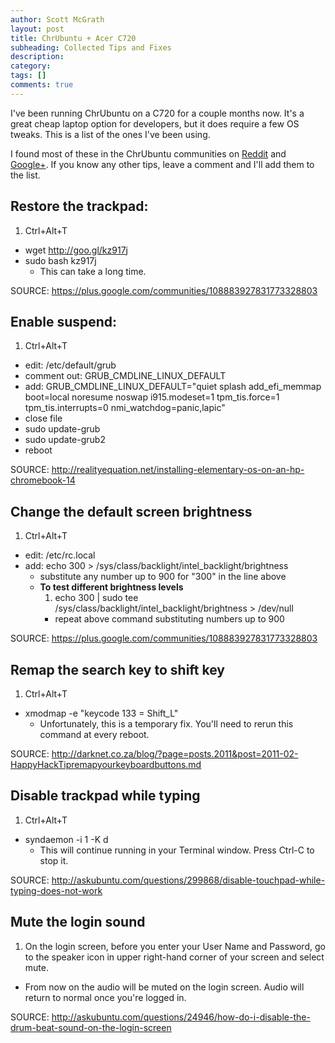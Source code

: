 ```yaml
---
author: Scott McGrath
layout: post
title: ChrUbuntu + Acer C720
subheading: Collected Tips and Fixes
description:
category:
tags: []
comments: true
---
```


I've been running ChrUbuntu on a C720 for a couple months now.
It's a great cheap laptop option for developers, but it does require a few
OS tweaks. This is a list of the ones I've been using.

I found most of these in the
ChrUbuntu communities on [Reddit] and [Google+].
If you know any other tips, leave a comment and I'll add them to the list.

[Reddit]: http://www.reddit.com/r/Chrubuntu
[Google+]: https://plus.google.com/communities/108883927831773328803

## Restore the trackpad:
1. Ctrl+Alt+T
* wget http://goo.gl/kz917j
* sudo bash kz917j
  * This can take a long time.

SOURCE: <https://plus.google.com/communities/108883927831773328803>

## Enable suspend:
1. Ctrl+Alt+T
* edit: /etc/default/grub
* comment out: GRUB_CMDLINE_LINUX_DEFAULT
* add: GRUB_CMDLINE_LINUX_DEFAULT="quiet splash add_efi_memmap boot=local noresume noswap i915.modeset=1 tpm_tis.force=1 tpm_tis.interrupts=0 nmi_watchdog=panic,lapic"
* close file
* sudo update-grub
* sudo update-grub2
* reboot

SOURCE: <http://realityequation.net/installing-elementary-os-on-an-hp-chromebook-14>

## Change the default screen brightness
1. Ctrl+Alt+T
* edit: /etc/rc.local
* add: echo 300 > /sys/class/backlight/intel_backlight/brightness
  * substitute any number up to 900 for "300" in the line above
  * <strong>To test different brightness levels</strong>
      1. echo 300 | sudo tee /sys/class/backlight/intel_backlight/brightness > /dev/null
      * repeat above command substituting numbers up to 900

SOURCE: <https://plus.google.com/communities/108883927831773328803>

## Remap the search key to shift key
1. Ctrl+Alt+T
* xmodmap -e "keycode 133 = Shift_L"
  * Unfortunately, this is a temporary fix. You'll need to rerun this command at every reboot.

SOURCE: <http://darknet.co.za/blog/?page=posts.2011&post=2011-02-HappyHackTipremapyourkeyboardbuttons.md>

## Disable trackpad while typing
1. Ctrl+Alt+T
* syndaemon -i 1 -K d
  * This will continue running in your Terminal window. Press Ctrl-C to stop it.

SOURCE: <http://askubuntu.com/questions/299868/disable-touchpad-while-typing-does-not-work>

## Mute the login sound
1. On the login screen, before you enter your User Name and Password,
go to the speaker icon in upper right-hand corner of your screen and select mute.
  * From now on the audio will be muted on the login screen. Audio will return to normal once you're logged in.

SOURCE: <http://askubuntu.com/questions/24946/how-do-i-disable-the-drum-beat-sound-on-the-login-screen>
